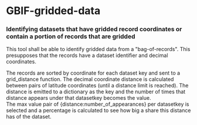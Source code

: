 # GBIF-gridded-data
### Identifying datasets that have gridded record coordinates or contain a portion of records that are gridded

This tool shall be able to identify gridded data from a "bag-of-records". This presupposes that the records have a dataset identifier and decimal coordinates. 

The records are sorted by coordinate for each dataset key and sent to a grid_distance function. The decimal coordinate distance is calculated between pairs of latitude coordinates (until a distance limit is reached). The distance is emitted to a dictionary as the key and the number of times that distance appears under that datasetkey becomes the value.  
The max value pair of {distance:number_of_appearances} per datasetkey is selected and a percentage is calculated to see how big a share this distance has of the dataset.  
